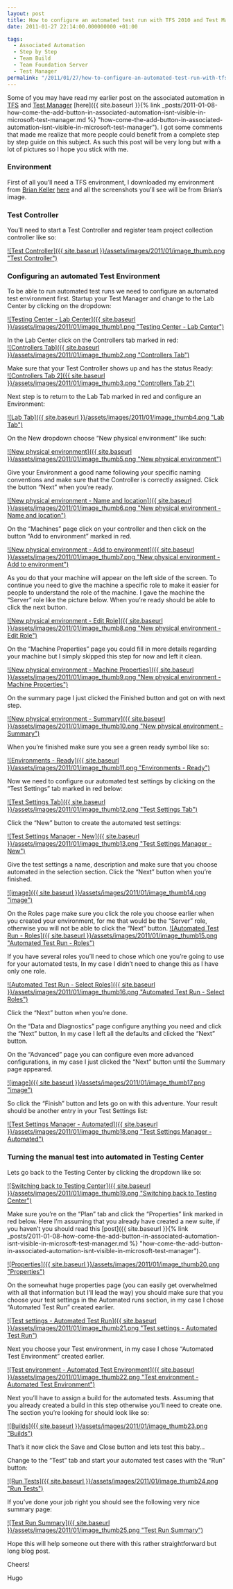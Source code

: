 ```yaml
---
layout: post
title: How to configure an automated test run with TFS 2010 and Test Manager
date: 2011-01-27 22:14:00.000000000 +01:00

tags:
  - Associated Automation
  - Step by Step
  - Team Build
  - Team Foundation Server
  - Test Manager
permalink: "/2011/01/27/how-to-configure-an-automated-test-run-with-tfs-2010-and-test-manager/"
---
```


Some of you may have read my earlier post on the associated automation in [TFS](http://msdn.microsoft.com/en-us/vstudio/ff637362 "TFS") and [Test Manager](http://msdn.microsoft.com/en-us/library/ms182409.aspx "Test Manager") [here]({{ site.baseurl }}{% link _posts/2011-01-08-how-come-the-add-button-in-associated-automation-isnt-visible-in-microsoft-test-manager.md %} "how-come-the-add-button-in-associated-automation-isnt-visible-in-microsoft-test-manager"). I got some comments that made me realize that more people could benefit from a complete step by step guide on this subject. As such this post will be very long but with a lot of pictures so I hope you stick with me.

###

### Environment

First of all you’ll need a TFS environment, I downloaded my environment from [Brian Keller](http://blogs.msdn.com/b/briankel/ "Brian Keller") [here](http://blogs.msdn.com/b/briankel/archive/2010/06/25/now-available-visual-studio-2010-rtm-virtual-machine-with-sample-data-and-hands-on-labs.aspx "now-available-visual-studio-2010-rtm-virtual-machine-with-sample-data-and-hands-on-labs") and all the screenshots you’ll see will be from Brian’s image.

### Test Controller

You’ll need to start a Test Controller and register team project collection controller like so:

[![Test Controller]({{ site.baseurl }}/assets/images/2011/01/image_thumb.png "Test Controller")](http://www.hugohaggmark.com/wp-content/uploads/2011/01/image.png)

### Configuring an automated Test Environment

To be able to run automated test runs we need to configure an automated test environment first. Startup your Test Manager and change to the Lab Center by clicking on the dropdown:

[![Testing Center - Lab Center]({{ site.baseurl }}/assets/images/2011/01/image_thumb1.png "Testing Center - Lab Center")](http://www.hugohaggmark.com/wp-content/uploads/2011/01/image1.png)

In the Lab Center click on the Controllers tab marked in red:  
[![Controllers Tab]({{ site.baseurl }}/assets/images/2011/01/image_thumb2.png "Controllers Tab")](http://www.hugohaggmark.com/wp-content/uploads/2011/01/image2.png)

Make sure that your Test Controller shows up and has the status Ready:  
[![Controllers Tab 2]({{ site.baseurl }}/assets/images/2011/01/image_thumb3.png "Controllers Tab 2")](http://www.hugohaggmark.com/wp-content/uploads/2011/01/image3.png)

Next step is to return to the Lab Tab marked in red and configure an Environment:

[![Lab Tab]({{ site.baseurl }}/assets/images/2011/01/image_thumb4.png "Lab Tab")](http://www.hugohaggmark.com/wp-content/uploads/2011/01/image4.png)

On the New dropdown choose “New physical environment” like such:

[![New physical environment]({{ site.baseurl }}/assets/images/2011/01/image_thumb5.png "New physical environment")](http://www.hugohaggmark.com/wp-content/uploads/2011/01/image5.png)

Give your Environment a good name following your specific naming conventions and make sure that the Controller is correctly assigned. Click the button “Next” when you’re ready.

[![New physical environment - Name and location]({{ site.baseurl }}/assets/images/2011/01/image_thumb6.png "New physical environment - Name and location")](http://www.hugohaggmark.com/wp-content/uploads/2011/01/image6.png)

On the “Machines” page click on your controller and then click on the button “Add to environment” marked in red.

[![New physical environment - Add to environment]({{ site.baseurl }}/assets/images/2011/01/image_thumb7.png "New physical environment - Add to environment")](http://www.hugohaggmark.com/wp-content/uploads/2011/01/image7.png)

As you do that your machine will appear on the left side of the screen. To continue you need to give the machine a specific role to make it easier for people to understand the role of the machine. I gave the machine the “Server” role like the picture below. When you’re ready should be able to click the next button.

[![New physical environment - Edit Role]({{ site.baseurl }}/assets/images/2011/01/image_thumb8.png "New physical environment - Edit Role")](http://www.hugohaggmark.com/wp-content/uploads/2011/01/image8.png)

On the “Machine Properties” page you could fill in more details regarding your machine but I simply skipped this step for now and left it clean.

[![New physical environment - Machine Properties]({{ site.baseurl }}/assets/images/2011/01/image_thumb9.png "New physical environment - Machine Properties")](http://www.hugohaggmark.com/wp-content/uploads/2011/01/image9.png)

On the summary page I just clicked the Finished button and got on with next step.

[![New physical environment - Summary]({{ site.baseurl }}/assets/images/2011/01/image_thumb10.png "New physical environment - Summary")](http://www.hugohaggmark.com/wp-content/uploads/2011/01/image10.png)

When you’re finished make sure you see a green ready symbol like so:

[![Environments - Ready]({{ site.baseurl }}/assets/images/2011/01/image_thumb11.png "Environments - Ready")](http://www.hugohaggmark.com/wp-content/uploads/2011/01/image11.png)

Now we need to configure our automated test settings by clicking on the “Test Settings” tab marked in red below:

[![Test Settings Tab]({{ site.baseurl }}/assets/images/2011/01/image_thumb12.png "Test Settings Tab")](http://www.hugohaggmark.com/wp-content/uploads/2011/01/image12.png)

Click the “New” button to create the automated test settings:

[![Test Settings Manager - New]({{ site.baseurl }}/assets/images/2011/01/image_thumb13.png "Test Settings Manager - New")](http://www.hugohaggmark.com/wp-content/uploads/2011/01/image13.png)

Give the test settings a name, description and make sure that you choose automated in the selection section. Click the “Next” button when you’re finished.

[![image]({{ site.baseurl }}/assets/images/2011/01/image_thumb14.png "image")](http://www.hugohaggmark.com/wp-content/uploads/2011/01/image14.png)

On the Roles page make sure you click the role you choose earlier when you created your environment, for me that would be the “Server” role, otherwise you will not be able to click the “Next” button. [![Automated Test Run - Roles]({{ site.baseurl }}/assets/images/2011/01/image_thumb15.png "Automated Test Run - Roles")](http://www.hugohaggmark.com/wp-content/uploads/2011/01/image15.png)

If you have several roles you’ll need to chose which one you’re going to use for your automated tests, In my case I didn’t need to change this as I have only one role.

[![Automated Test Run - Select Roles]({{ site.baseurl }}/assets/images/2011/01/image_thumb16.png "Automated Test Run - Select Roles")](http://www.hugohaggmark.com/wp-content/uploads/2011/01/image16.png)

Click the “Next” button when you’re done.

On the “Data and Diagnostics” page configure anything you need and click the “Next” button, In my case I left all the defaults and clicked the “Next” button.

On the “Advanced” page you can configure even more advanced configurations, in my case I just clicked the “Next” button until the Summary page appeared.

[![image]({{ site.baseurl }}/assets/images/2011/01/image_thumb17.png "image")](http://www.hugohaggmark.com/wp-content/uploads/2011/01/image17.png)

So click the “Finish” button and lets go on with this adventure. Your result should be another entry in your Test Settings list:

[![Test Settings Manager - Automated]({{ site.baseurl }}/assets/images/2011/01/image_thumb18.png "Test Settings Manager - Automated")](http://www.hugohaggmark.com/wp-content/uploads/2011/01/image18.png)

### Turning the manual test into automated in Testing Center

Lets go back to the Testing Center by clicking the dropdown like so:

[![Switching back to Testing Center]({{ site.baseurl }}/assets/images/2011/01/image_thumb19.png "Switching back to Testing Center")](http://www.hugohaggmark.com/wp-content/uploads/2011/01/image19.png)

Make sure you’re on the “Plan” tab and click the “Properties” link marked in red below. Here I’m assuming that you already have created a new suite, if you haven’t you should read this [post]({{ site.baseurl }}{% link _posts/2011-01-08-how-come-the-add-button-in-associated-automation-isnt-visible-in-microsoft-test-manager.md %} "how-come-the-add-button-in-associated-automation-isnt-visible-in-microsoft-test-manager").

[![Properties]({{ site.baseurl }}/assets/images/2011/01/image_thumb20.png "Properties")](http://www.hugohaggmark.com/wp-content/uploads/2011/01/image20.png)

On the somewhat huge properties page (you can easily get overwhelmed with all that information but I’ll lead the way) you should make sure that you choose your test settings in the Automated runs section, in my case I chose “Automated Test Run” created earlier.

[![Test settings - Automated Test Run]({{ site.baseurl }}/assets/images/2011/01/image_thumb21.png "Test settings - Automated Test Run")](http://www.hugohaggmark.com/wp-content/uploads/2011/01/image21.png)

Next you choose your Test environment, in my case I chose “Automated Test Environment” created earlier.

[![Test environment - Automated Test Environment]({{ site.baseurl }}/assets/images/2011/01/image_thumb22.png "Test environment - Automated Test Environment")](http://www.hugohaggmark.com/wp-content/uploads/2011/01/image22.png)

Next you’ll have to assign a build for the automated tests. Assuming that you already created a build in this step otherwise you’ll need to create one. The section you’re looking for should look like so:

[![Builds]({{ site.baseurl }}/assets/images/2011/01/image_thumb23.png "Builds")](http://www.hugohaggmark.com/wp-content/uploads/2011/01/image23.png)

That’s it now click the Save and Close button and lets test this baby…

Change to the “Test” tab and start your automated test cases with the “Run” button:

[![Run Tests]({{ site.baseurl }}/assets/images/2011/01/image_thumb24.png "Run Tests")](http://www.hugohaggmark.com/wp-content/uploads/2011/01/image24.png)

If you’ve done your job right you should see the following very nice summary page:

[![Test Run Summary]({{ site.baseurl }}/assets/images/2011/01/image_thumb25.png "Test Run Summary")](http://www.hugohaggmark.com/wp-content/uploads/2011/01/image25.png)

Hope this will help someone out there with this rather straightforward but long blog post.

Cheers!

Hugo
